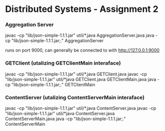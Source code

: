 # Distributed Systems - Assignment 2

### Aggregation Server
javac -cp "lib/json-simple-1.1.1.jar" util/*.java AggregationServer.java
java -cp "lib/json-simple-1.1.1.jar;." AggregationServer

runs on port 9000, can generally be connected to with http://127.0.0.1:9000

### GETClient (utalizing GETClientMain interaface)
javac -cp "lib/json-simple-1.1.1.jar" util/*.java  GETClient.java
javac -cp "lib/json-simple-1.1.1.jar" util/*java GETClient.java GETClientMain.java
java -cp "lib/json-simple-1.1.1.jar;." GETClientMain 

### ContentServer (utalizing ContentServerMain interaface)
javac -cp "lib/json-simple-1.1.1.jar" util/*.java  ContentServer.java
javac -cp "lib/json-simple-1.1.1.jar" util/*java ContentServer.java ContentServerMain.java
java -cp "lib/json-simple-1.1.1.jar;." ContentServerMain 